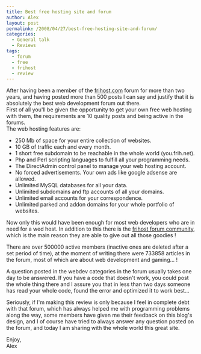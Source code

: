 ```yaml
---
title: Best free hosting site and forum
author: Alex
layout: post
permalink: /2008/04/27/best-free-hosting-site-and-forum/
categories:
  - General talk
  - Reviews
tags:
  - forum
  - free
  - frihost
  - review
---
```

 

After having been a member of the [frihost.com][1] forum for more than two years, and having posted more than 500 posts I can say and justify that it is absolutely the best web development forum out there.  
First of all you\'ll be given the opportunity to get your own free web hosting with them, the requirements are 10 quality posts and being active in the forums.  
The web hosting features are:

 [1]: http://frihost.com

*   250 Mb of space for your entire collection of websites.
*   10 GB of traffic each and every month.
*   1 short free subdomain to be reachable in the whole world (you.frih.net).
*   Php and Perl scripting languages to fulfill all your programming needs.
*   The DirectAdmin control panel to manage your web hosting account.
*   No forced advertisements. Your own ads like google adsense are allowed.
*   Unlimited MySQL databases for all your data.
*   Unlimited subdomains and ftp accounts of all your domains.
*   Unlimited email accounts for your correspondence.
*   Unlimited parked and addon domains for your whole portfolio of websites.

Now only this would have been enough for most web developers who are in need for a wed host. In addition to this there is the [frihost forum community][2], which is the main reason they are able to give out all those goodies !

 [2]: http://www.frihost.com/forums/

There are over 500000 active members (inactive ones are deleted after a set period of time), at the moment of writing there were 733858 articles in the forum, most of which are about web development and gaming... !

A question posted in the webdev categories in the forum usually takes one day to be answered. If you have a code that doesn\'t work, you could post the whole thing there and I assure you that in less than two days someone has read your whole code, found the error and optimized it to work best...

Seriously, if I\'m making this review is only because I feel in complete debt with that forum, which has always helped me with programming problems along the way, some members have given me their feedback on this blog\'s design, and I of course have tried to always answer any question posted on the forum, and today I am sharing with the whole world this great site.

  
Enjoy,  
Alex